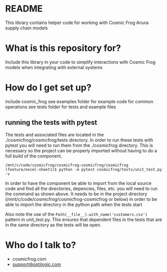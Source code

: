 # README #

This library contains helper code for working with Cosmic Frog Anura supply chain models

# What is this repository for?

Include this library in your code to simplify interactions with Cosmic Frog models when integrating with external systems

# How do I get set up? #

include cosmic_frog
see examples folder for example code for common operations
see tests folder for tests and example files

## running the tests with pytest
The tests and associated files are located in the ./cosmicfrog/cosmicfrog/tests directory. In order to run these tests with pytest you will need to run them from the ./cosmicfrog directory. This is necessary so the project can be properly imported without having to do a full build of the component.  
```
/mnt/c/code/cosmicfrog/cosmicfrog-cosmicfrog/cosmicfrog (feature/excel-sheet1)$ python -m pytest cosmicfrog/tests/unit_test.py -v
```
In order to have the component be able to import from the local source code and find all the directories, depencies, files, etc. you will need to run the command as shown above. It needs to be in the project directory (/mnt/c/code/cosmicfrog/cosmicfrog-cosmicfrog or below) in order to be able to import the directory in the python path when the tests start

Also note the use of the `Path(__file__).with_name('customers.csv')` pattern in unit_test.py. This ensures that dependent files in the tests that are in the same directory as the tests will be open.

# Who do I talk to? #

* cosmicfrog.com
* support@optilogic.com
